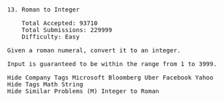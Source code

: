 <pre>
13. Roman to Integer

    Total Accepted: 93710
    Total Submissions: 229999
    Difficulty: Easy

Given a roman numeral, convert it to an integer.

Input is guaranteed to be within the range from 1 to 3999.

Hide Company Tags Microsoft Bloomberg Uber Facebook Yahoo
Hide Tags Math String
Hide Similar Problems (M) Integer to Roman

</pre>
